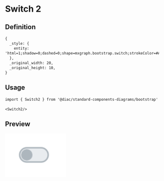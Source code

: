 # Switch 2

## Definition

```
{
  _style: { 
    entity: 'html=1;shadow=0;dashed=0;shape=mxgraph.bootstrap.switch;strokeColor=#ADB6BD;strokeWidth=1;fillColor=#E9ECEF;fontColor=#7D868C;onStrokeColor=#ffffff;onFillColor=#0085FC;align=left;verticalAlign=middle;spacingLeft=10;labelPosition=right;verticalLabelPosition=middle;buttonState=0;sketch=0;',
  },
  _original_width: 20,
  _original_height: 10,
}
```

## Usage

```
import { Switch2 } from '@diac/standard-components-diagrams/bootstrap'

<Switch2/>
```

## Preview

<img src="./switch-2.png" width="200"/>
